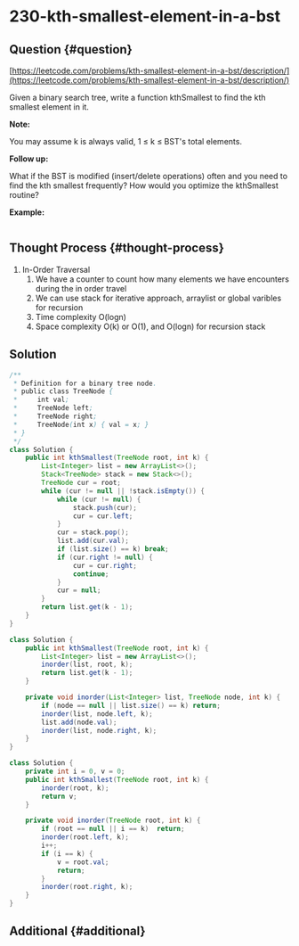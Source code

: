 # 230-kth-smallest-element-in-a-bst

## Question {#question}

[https://leetcode.com/problems/kth-smallest-element-in-a-bst/description/](https://leetcode.com/problems/kth-smallest-element-in-a-bst/description/)

Given a binary search tree, write a function kthSmallest to find the kth smallest element in it.

**Note:** 

You may assume k is always valid, 1 ≤ k ≤ BST's total elements.

**Follow up:**

What if the BST is modified \(insert/delete operations\) often and you need to find the kth smallest frequently? How would you optimize the kthSmallest routine?

**Example:**

```text

```

## Thought Process {#thought-process}

1. In-Order Traversal
   1. We have a counter to count how many elements we have encounters during the in order travel
   2. We can use stack for iterative approach, arraylist or global varibles for recursion
   3. Time complexity O\(logn\)
   4. Space complexity O\(k\) or O\(1\), and O\(logn\) for recursion stack

## Solution

```java
/**
 * Definition for a binary tree node.
 * public class TreeNode {
 *     int val;
 *     TreeNode left;
 *     TreeNode right;
 *     TreeNode(int x) { val = x; }
 * }
 */
class Solution {
    public int kthSmallest(TreeNode root, int k) {
        List<Integer> list = new ArrayList<>();
        Stack<TreeNode> stack = new Stack<>();
        TreeNode cur = root;
        while (cur != null || !stack.isEmpty()) {
            while (cur != null) {
                stack.push(cur);
                cur = cur.left;
            }
            cur = stack.pop();
            list.add(cur.val);
            if (list.size() == k) break;
            if (cur.right != null) {
                cur = cur.right;
                continue;
            }
            cur = null;
        }
        return list.get(k - 1);
    }
}
```

```java
class Solution {
    public int kthSmallest(TreeNode root, int k) {
        List<Integer> list = new ArrayList<>();
        inorder(list, root, k);
        return list.get(k - 1);
    }

    private void inorder(List<Integer> list, TreeNode node, int k) {
        if (node == null || list.size() == k) return;
        inorder(list, node.left, k);
        list.add(node.val);
        inorder(list, node.right, k);
    }
}
```

```java
class Solution {
    private int i = 0, v = 0;
    public int kthSmallest(TreeNode root, int k) {
        inorder(root, k);
        return v;
    }

    private void inorder(TreeNode root, int k) {
        if (root == null || i == k)  return;
        inorder(root.left, k);
        i++;
        if (i == k) {
            v = root.val;
            return;
        }
        inorder(root.right, k);
    }
}
```

## Additional {#additional}

